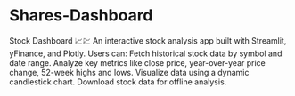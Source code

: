 # Shares-Dashboard
Stock Dashboard 📈💹 An interactive stock analysis app built with Streamlit, yFinance, and Plotly. Users can:  Fetch historical stock data by symbol and date range. Analyze key metrics like close price, year-over-year price change, 52-week highs and lows. Visualize data using a dynamic candlestick chart. Download stock data for offline analysis.
